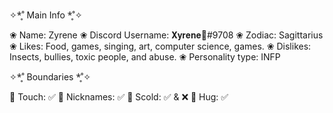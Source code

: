 ✧*̥˚ Main Info *̥˚✧

❀ Name: Zyrene
❀ Discord Username: 𝐗𝐲𝐫𝐞𝐧𝐞🍇#9708
❀ Zodiac: Sagittarius
❀ Likes: Food, games, singing, art, computer science, games.
❀ Dislikes: Insects, bullies, toxic people, and abuse.
❀ Personality type: INFP

✧*̥˚ Boundaries *̥˚✧

🌹 Touch: ✅
🌹 Nicknames: ✅
🌹 Scold: ✅ & ❌
🌹 Hug: ✅
